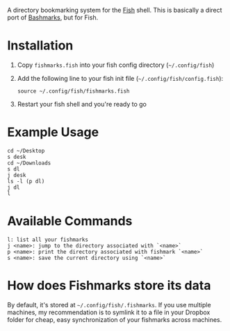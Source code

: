 A directory bookmarking system for the [Fish](http://fishshell.com) shell. This is basically a direct port of [Bashmarks](https://github.com/huyng/bashmarks), but for Fish.

# Installation
1. Copy `fishmarks.fish` into your fish config directory (`~/.config/fish`)
2. Add the following line to your fish init file (`~/.config/fish/config.fish`):

	```source ~/.config/fish/fishmarks.fish```
3. Restart your fish shell and you're ready to go

# Example Usage

```
cd ~/Desktop
s desk
cd ~/Downloads
s dl
j desk
ls -l (p dl)
j dl
l
```

# Available Commands

```
l: list all your fishmarks
j <name>: jump to the directory associated with `<name>`
p <name>: print the directory associated with fishmark `<name>`
s <name>: save the current directory using `<name>`
```

# How does Fishmarks store its data

By default, it's stored at `~/.config/fish/.fishmarks`. If you use multiple machines, my recommendation is to symlink it to a file in your Dropbox folder for cheap, easy synchronization of your fishmarks across machines.
